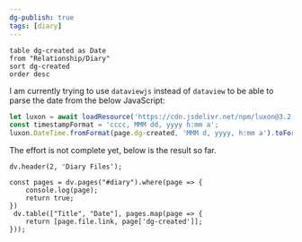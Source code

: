```yaml
---
dg-publish: true
tags: [diary]
---
```


```dataview
table dg-created as Date
from "Relationship/Diary"
sort dg-created
order desc
```

I am currently trying to use `dataviewjs` instead of `dataview` to be able to parse the date from the below JavaScript:

```javascript
let luxon = await loadResource('https://cdn.jsdelivr.net/npm/luxon@3.2.1/build/global/luxon.min.
const timestampFormat = 'cccc, MMM dd, yyyy h:mm a';
luxon.DateTime.fromFormat(page.dg-created, 'MMM d, yyyy, h:mm a').toFormat(timestampFormat);
```

The effort is not complete yet, below is the result so far.

```dataviewjs  
dv.header(2, 'Diary Files');

const pages = dv.pages("#diary").where(page => {
	console.log(page);
	return true;
})
 dv.table(["Title", "Date"], pages.map(page => {
	return [page.file.link, page['dg-created']];
}));

```